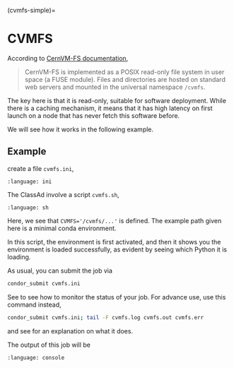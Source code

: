 (cvmfs-simple)=
# CVMFS

According to [CernVM-FS documentation](https://cvmfs.readthedocs.io/en/stable/),

> CernVM-FS is implemented as a POSIX read-only file system in user space (a FUSE module). Files and directories are hosted on standard web servers and mounted in the universal namespace `/cvmfs`.

The key here is that it is read-only, suitable for software deployment.
While there is a caching mechanism,
it means that it has high latency on first launch on a node that has never fetch this software before.

We will see how it works in the following example.

## Example

create a file `cvmfs.ini`,

```{literalinclude} 2-CVMFS/cvmfs.ini
:language: ini
```

The ClassAd involve a script `cvmfs.sh`,

```{literalinclude} 2-CVMFS/cvmfs.sh
:language: sh
```

Here, we see that `CVMFS='/cvmfs/...'` is defined.
The example path given here is a minimal conda environment.

In this script,
the environment is first activated,
and then it shows you the environment is loaded successfully,
as evident by seeing which Python it is loading.

As usual, you can submit the job via

```sh
condor_submit cvmfs.ini
```

See [](#monitor-your-jobs) to see how to monitor the status of your job. For advance use, use this command instead,

```sh
condor_submit cvmfs.ini; tail -F cvmfs.log cvmfs.out cvmfs.err
```

and see [](#tail) for an explanation on what it does.

The output of this job will be

```{literalinclude} 2-CVMFS/cvmfs.out
:language: console
```
